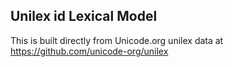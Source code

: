 Unilex id Lexical Model
----------------------

This is built directly from Unicode.org unilex data at
https://github.com/unicode-org/unilex
